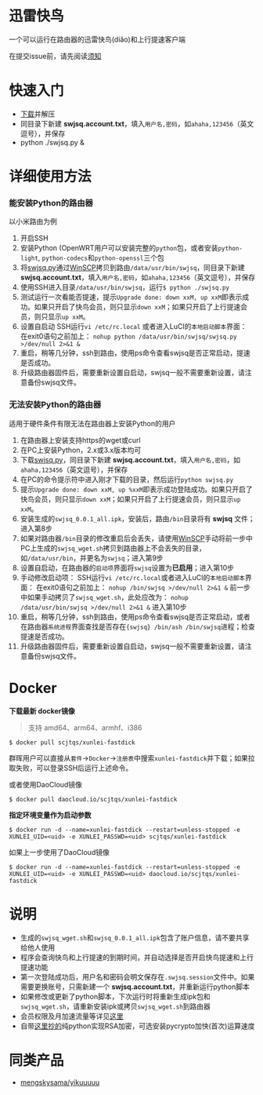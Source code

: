 迅雷快鸟
===
一个可以运行在路由器的迅雷快鸟(diǎo)和上行提速客户端

在提交issue前，请先阅读[须知](https://github.com/fffonion/Xunlei-Fastdick/blob/master/CONTRIBUTING.md)

# 快速入门
* [下载](https://github.com/fffonion/Xunlei-Fastdick/archive/master.zip)并解压
* 同目录下新建 __swjsq.account.txt__，填入`用户名,密码`，如`ahaha,123456`（英文逗号），并保存
* python ./swjsq.py &

# 详细使用方法

### 能安装Python的路由器

以小米路由为例

1. 开启SSH
2. 安装Python (OpenWRT用户可以安装完整的`python`包，或者安装`python-light`, `python-codecs`和`python-openssl`三个包
3. 将[swjsq.py](https://github.com/fffonion/Xunlei-Fastdick/raw/master/swjsq.py)通过[WinSCP](https://winscp.net/eng/download.php)拷贝到路由`/data/usr/bin/swjsq`，同目录下新建 __swjsq.account.txt__，填入`用户名,密码`，如`ahaha,123456`（英文逗号），并保存
4. 使用SSH进入目录`/data/usr/bin/swjsq`，运行`$ python ./swjsq.py`
5. 测试运行一次看能否提速，提示`Upgrade done: down xxM, up xxM`即表示成功。如果只开启了快鸟会员，则只显示`down xxM`；如果只开启了上行提速会员，则只显示`up xxM`。
6. 设置自启动
     SSH运行`vi /etc/rc.local` 或者进入LuCI的`本地启动脚本`界面：
	 在exit0语句之前加上：
     `nohup python /data/usr/bin/swjsq/swjsq.py >/dev/null 2>&1 &`
7. 重启，稍等几分钟，ssh到路由，使用ps命令查看swjsq是否正常启动，提速是否成功。
8. 升级路由器固件后，需要重新设置自启动，swjsq一般不需要重新设置，请注意备份swjsq文件。

### 无法安装Python的路由器

适用于硬件条件有限无法在路由器上安装Python的用户

1. 在路由器上安装支持https的wget或curl
2. 在PC上安装Python，2.x或3.x版本均可
3. 下载[swjsq.py](https://github.com/fffonion/Xunlei-Fastdick/raw/master/swjsq.py)，同目录下新建 __swjsq.account.txt__，填入`用户名,密码`，如`ahaha,123456`（英文逗号），并保存
4. 在PC的命令提示符中进入刚才下载的目录，然后运行`python swjsq.py`
5. 提示`Upgrade done: down xxM, up %xxM`即表示成功登陆成功。如果只开启了快鸟会员，则只显示`down xxM`；如果只开启了上行提速会员，则只显示`up xxM`。
6. 安装生成的`swjsq_0.0.1_all.ipk`，安装后，路由`/bin`目录将有 __swjsq__ 文件；进入第8步
7. 如果对路由器`/bin`目录的修改重启后会丢失，请使用[WinSCP](https://winscp.net/eng/download.php)手动将前一步中PC上生成的`swjsq_wget.sh`拷贝到路由器上不会丢失的目录，如`/data/usr/bin`，并更名为`swjsq`；进入第9步
8. 设置自启动，在路由器的`启动项`界面将`swjsq`设置为**已启用**；进入第10步
9. 手动修改启动项：
     SSH运行`vi /etc/rc.local`或者进入LuCI的`本地启动脚本`界面：
     在exit0语句之前加上：
     `nohup /bin/swjsq >/dev/null 2>&1 &`
     前一步中如果手动拷贝了`swjsq_wget.sh`，此处应改为：
     `nohup /data/usr/bin/swjsq >/dev/null 2>&1 &`
    进入第10步
10. 重启，稍等几分钟，ssh到路由，使用ps命令查看swjsq是否正常启动，或者在路由器`系统进程`界面查找是否存在`{swjsq} /bin/ash /bin/swjsq`进程；检查提速是否成功。
11. 升级路由器固件后，需要重新设置自启动，swjsq一般不需要重新设置，请注意备份swjsq文件。

# Docker

**下载最新 docker镜像**

> 支持 amd64、arm64、armhf、i386

```
$ docker pull scjtqs/xunlei-fastdick
```

群晖用户可以直接从`套件`->`Docker`->`注册表`中搜索`xunlei-fastdick`并下载；如果拉取失败，可以登录SSH后运行上述命令。


或者使用DaoCloud镜像

```
$ docker pull daocloud.io/scjtqs/xunlei-fastdick
```

**指定环境变量作为启动参数**

```
$ docker run -d --name=xunlei-fastdick --restart=unless-stopped -e XUNLEI_UID=<uid> -e XUNLEI_PASSWD=<uid> scjtqs/xunlei-fastdick
```

如果上一步使用了DaoCloud镜像

```
$ docker run -d --name=xunlei-fastdick --restart=unless-stopped -e XUNLEI_UID=<uid> -e XUNLEI_PASSWD=<uid> daocloud.io/scjtqs/xunlei-fastdick
```


# 说明
* 生成的`swjsq_wget.sh`和`swjsq_0.0.1_all.ipk`包含了账户信息，请不要共享给他人使用
* 程序会查询快鸟和上行提速的到期时间，并自动选择是否开启快鸟提速和上行提速功能
* 第一次登陆成功后，用户名和密码会明文保存在`.swjsq.session`文件中。如果需要更换账号，只需新建一个 __swjsq.account.txt__，并重新运行python脚本
* 如果修改或更新了python脚本，下次运行时将重新生成ipk包和`swjsq_wget.sh`，请重新安装ipk或拷贝`swjsq_wget.sh`到路由器
* 会员权限及月加速流量等详见[这里](http://swjsq.xunlei.com)
* 自带[这里抄的](https://github.com/mengskysama/XunLeiCrystalMinesMakeDie/blob/master/run.py)纯python实现RSA加密，可选安装pycrypto加快(首次)运算速度

# 同类产品
- [mengskysama/yikuuuuu](https://github.com/mengskysama/yikuuuuu)
